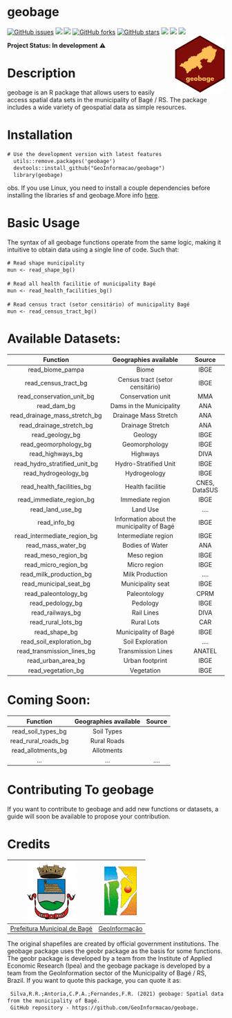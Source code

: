 # **geobage**

<a href="https://github.com/GeoInformacao/geobage/issues"><img alt="GitHub issues" src="https://img.shields.io/github/issues/GeoInformacao/geobage"></a>
<img src="https://img.shields.io/static/v1?label=version&message=v1.0.9000&color=orange&style=flat"/>
<img src="https://img.shields.io/static/v1?label=build&message=passing&color=success&style=flat"/>
<a href="https://github.com/GeoInformacao/geobage/network"><img alt="GitHub forks" src="https://img.shields.io/github/forks/GeoInformacao/geobage"></a>
<a href="https://github.com/GeoInformacao/geobage/stargazers"><img alt="GitHub stars" src="https://img.shields.io/github/stars/GeoInformacao/geobage"></a>
<img src="https://img.shields.io/static/v1?label=license&message=MIT&color=yellow&style=flat"/>
<img src="https://img.shields.io/static/v1?label=license&message=File.LICENSE&color=yellow&style=flat"/>
<img src="https://img.shields.io/static/v1?label=dependence&message=R(>=3.5)&color=red&style=flat"/>
<img src="https://github.com/GeoInformacao/geobage/blob/master/logogeobage.png" width=115 align="right"/>

**Project Status: In development** :warning:

# **Description**
geobage is an R package that allows users to easily access spatial data sets in the municipality of Bagé / RS. 
The package includes a wide variety of geospatial data as simple resources.

# **Installation**
```
# Use the development version with latest features
  utils::remove.packages('geobage')
  devtools::install_github("GeoInformacao/geobage")
  library(geobage)
```
obs. If you use Linux, you need to install a couple dependencies before installing the libraries sf and geobage.More info [here](https://github.com/r-spatial/sf#linux).

# **Basic Usage**
The syntax of all geobage functions operate from the same logic, making it intuitive to obtain data using a single line of code. Such that:
```
# Read shape municipality
mun <- read_shape_bg()

# Read all health facilitie of municipality Bagé
mun <- read_health_facilities_bg()

# Read census tract (setor censitário) of municipality Bagé
mun <- read_census_tract_bg()
```

# **Available Datasets:**

|           Function          |            Geographies available           |     Source    |
|:---------------------------:|:------------------------------------------:|:-------------:|
|       read_biome_pampa      |                    Biome                   |      IBGE     |
|     read_census_tract_bg    |       Census tract (setor censitário)      |      IBGE     |
|  read_conservation_unit_bg  |              Conservation unit             |      MMA      |
|        read_dam_bg          |          Dams in the Municipality          |      ANA      |
|read_drainage_mass_stretch_bg|            Drainage Mass Stretch           |      ANA      |
|   read_drainage_stretch_bg  |               Drainage Stretch             |      ANA      |
|      read_geology_bg        |                   Geology                  |      IBGE     |
|   read_geomorphology_bg     |                Geomorphology               |      IBGE     |
|      read_highways_bg       |                  Highways                  |      DIVA     |
|read_hydro_stratified_unit_bg|            Hydro-Stratified Unit           |      IBGE     |
|    read_hydrogeology_bg     |                Hydrogeology                |      IBGE     |
|  read_health_facilities_bg  |              Health facilitie              | CNES, DataSUS |
|   read_immediate_region_bg  |              Immediate region              |      IBGE     |
|      read_land_use_bg       |                  Land Use                  |      ....     |
|         read_info_bg        | Information about the municipality of Bagé |      IBGE     |
| read_intermediate_region_bg |             Intermediate region            |      IBGE     |
|      read_mass_water_bg     |               Bodies of Water              |      ANA      |
|     read_meso_region_bg     |                 Meso region                |      IBGE     |
|     read_micro_region_bg    |                Micro region                |      IBGE     |
|   read_milk_production_bg   |               Milk Production              |      ....     |
|    read_municipal_seat_bg   |              Municipality seat             |      IBGE     |
|     read_paleontology_bg    |                Paleontology                |      CPRM     |
|       read_pedology_bg      |                  Pedology                  |      IBGE     |
|       read_railways_bg      |                 Rail Lines                 |      DIVA     |
|      read_rural_lots_bg     |                 Rural Lots                 |      CAR      |
|        read_shape_bg        |            Municipality of Bagé            |      IBGE     |
|   read_soil_exploration_bg  |              Soil Exploration              |      ....     |
| read_transmission_lines_bg  |             Transmission Lines             |     ANATEL    |
|      read_urban_area_bg     |               Urban footprint              |      IBGE     |
|     read_vegetation_bg      |                 Vegetation                 |      IBGE     |

# **Coming Soon:**

|           Function           |  Geographies available | Source |
|:----------------------------:|:----------------------:|:------:|
|     read_soil_types_bg       |       Soil Types       |        |
|     read_rural_roads_bg      |      Rural Roads       |        |
|     read_allotments_bg       |       Allotments       |        |
|             ...              |          ...           |  ....  |



# **Contributing To geobage**
If you want to contribute to geobage and add new functions or datasets, a guide will soon be available to propose your contribution.

# **Credits**
<right>

| <img src="https://github.com/GeoInformacao/geobage/blob/master/logobage.png" width=115> | <img src="https://github.com/GeoInformacao/geobage/blob/master/logogeoinformacao.png" width=75> |
|----------------------------------------------------------------------------------------------|------------------------------------------------------------------------------------------------------|
|                  [Prefeitura Municipal de Bagé](https://www.bage.rs.gov.br/)                 |                        [GeoInformação](https://sites.google.com/site/ggcbage/)                       |

</right>

The original shapefiles are created by official government institutions. The geobage package uses the geobr package as the basis for some functions.
The geobr package is developed by a team from the Institute of Applied Economic Research (Ipea) and the geobage package is developed by a team from the GeoInformation
sector of the Municipality of Bagé / RS, Brazil. If you want to quote this package, you can quote it as:

     Silva,R.R.;Antoria,C.P.A.;Fernandes,F.R. (2021) geobage: Spatial data from the municipality of Bagé.
     GitHub repository - https://github.com/GeoInformacao/geobage.
